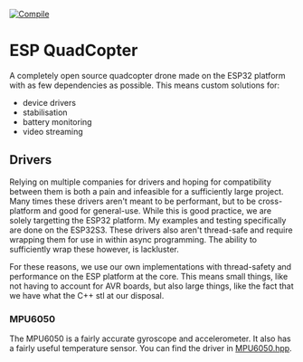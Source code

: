 [![Compile](https://github.com/sudoDeVinci/ESP-QuadCopter/actions/workflows/compile.yml/badge.svg?branch=main)](https://github.com/sudoDeVinci/ESP-QuadCopter/actions/workflows/compile.yml)

# ESP QuadCopter

A completely open source quadcopter drone made on the ESP32 platform with as few dependencies as possible.
This means custom solutions for:
- device drivers
- stabilisation
- battery monitoring
- video streaming


## Drivers

Relying on multiple companies for drivers and hoping for compatibility between them is both a pain and infeasible for a sufficiently large project. Many times these drivers aren't meant to be performant, but to be cross-platform and good for general-use. While this is good practice, we are solely targetting the ESP32 platform. My examples and testing specifically are done on the ESP32S3. These drivers also aren't thread-safe and require wrapping them for use in within async programming. The ability to sufficiently wrap these however, is lackluster.

For these reasons, we use our own implementations with thread-safety and performance on the ESP platform at the core. This means small things, like not having to account for AVR boards, but also large things, like the fact that we have what the C++ stl at our disposal.

### MPU6050
The MPU6050 is a fairly accurate gyroscope and accelerometer. It also has a fairly useful temperature sensor. 
You can find the driver in [MPU6050.hpp](MPU6050.hpp).
